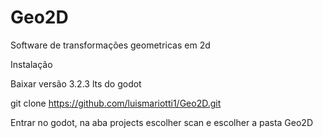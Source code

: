 # Geo2D
Software de transformações geometricas em 2d

Instalação

Baixar versão 3.2.3 lts do godot

git clone https://github.com/luismariotti1/Geo2D.git

Entrar no godot, na aba projects escolher scan e escolher a pasta Geo2D
